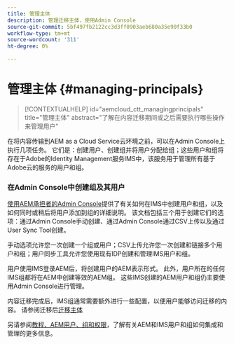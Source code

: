 ```yaml
---
title: 管理主体
description: 管理迁移主体，使用Admin Console
source-git-commit: 5bf497fb2122cc3d3ff0903aeb680a35e90f33b0
workflow-type: tm+mt
source-wordcount: '311'
ht-degree: 0%

---
```



# 管理主体 {#managing-principals}

>[!CONTEXTUALHELP]
>id="aemcloud_ctt_managingprincipals"
>title="管理主体"
>abstract="了解在内容迁移期间或之后需要执行哪些操作来管理用户"

在将内容传输到AEM as a Cloud Service云环境之前，可以在Admin Console上执行几项任务。  它们是：创建用户、创建组并将用户分配给组；这些用户和组将存在于Adobe的Identity Management服务IMS中，该服务用于管理所有基于Adobe云的服务的用户和组。

### 在Admin Console中创建组及其用户

[使用AEM承担者的Admin Console](https://experienceleague.adobe.com/en/docs/experience-manager-cloud-service/content/security/ims-support#how-to-set-up)提供了有关如何在IMS中创建用户和组，以及如何同时或稍后将用户添加到组的详细说明。  该文档包括三个用于创建它们的选项：通过Admin Console手动创建、通过Admin Console通过CSV上传以及通过User Sync Tool创建。

手动选项允许您一次创建一个组或用户；CSV上传允许您一次创建和链接多个用户和组；用户同步工具允许您使用现有IDP创建和管理IMS用户和组。

用户使用IMS登录AEM后，将创建用户的AEM表示形式。  此外，用户所在的任何IMS组都将在AEM中创建等效的AEM组。  这些IMS创建的AEM用户和组仍主要使用Admin Console进行管理。

内容迁移完成后，IMS组通常需要额外进行一些配置，以便用户能够访问迁移的内容。  请参阅迁移后[迁移主体](/help/journey-migration/managing-principals-after-migration.md)

另请参阅[教程、AEM用户、组和权限](https://experienceleague.adobe.com/en/docs/experience-manager-learn/cloud-service/accessing/aem-users-groups-and-permissions)，了解有关AEM和IMS用户和组如何集成和管理的更多信息。